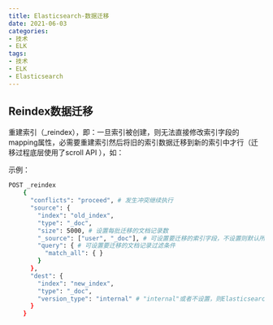 ```yaml
---
title: Elasticsearch-数据迁移
date: 2021-06-03
categories:
- 技术
- ELK
tags:
- 技术
- ELK
- Elasticsearch
---
```


## Reindex数据迁移
重建索引（_reindex），即：一旦索引被创建，则无法直接修改索引字段的mapping属性，必需要重建索引然后将旧的索引数据迁移到新的索引中才行（迁移过程底层使用了scroll API ），如：

示例：
```sh
POST _reindex
    {
      "conflicts": "proceed", # 发生冲突继续执行
      "source": {
        "index": "old_index",
        "type": "_doc",
        "size": 5000, # 设置每批迁移的文档记录数
        "_source": ["user", "_doc"], # 可设置要迁移的索引字段，不设置则默认所有字段
        "query": { # 可设置要迁移的文档记录过滤条件
          "match_all": { }
        }
      },
      "dest": {
        "index": "new_index",
        "type": "_doc",
        "version_type": "internal" # "internal"或者不设置，则Elasticsearch强制性的将文档转储到目标中，覆盖具有相同类型和ID的任何内容
      }
    }
```